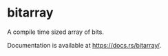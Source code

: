 # bitarray

A compile time sized array of bits.

Documentation is available at <https://docs.rs/bitarray/>.
